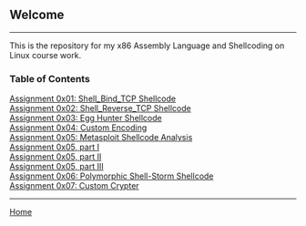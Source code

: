 ## Welcome
---
This is the repository for my x86 Assembly Language and Shellcoding on Linux course work.

### Table of Contents

[Assignment 0x01: Shell_Bind_TCP Shellcode](https://norrismw.github.io/SLAE/assignment-1)<br>
[Assignment 0x02: Shell_Reverse_TCP Shellcode](https://norrismw.github.io/SLAE/assignment-2)<br>
[Assignment 0x03: Egg Hunter Shellcode](https://norrismw.github.io/SLAE/assignment-3)<br>
[Assignment 0x04: Custom Encoding](https://norrismw.github.io/SLAE/assignment-4)<br>
[Assignment 0x05: Metasploit Shellcode Analysis](https://norrismw.github.io/SLAE/assignment-5)<br>
[Assignment 0x05, part I](https://norrismw.github.io/SLAE/assignment-5p1)<br>
[Assignment 0x05, part II](https://norrismw.github.io/SLAE/assignment-5p2)<br>
[Assignment 0x05, part III](https://norrismw.github.io/SLAE/assignment-5p3)<br>
[Assignment 0x06: Polymorphic Shell-Storm Shellcode](https://norrismw.github.io/SLAE/assignment-6)<br>
[Assignment 0x07: Custom Crypter](https://norrismw.github.io/SLAE/assignment-7)<br>


---
[Home](https://norrismw.github.io/SLAE)

